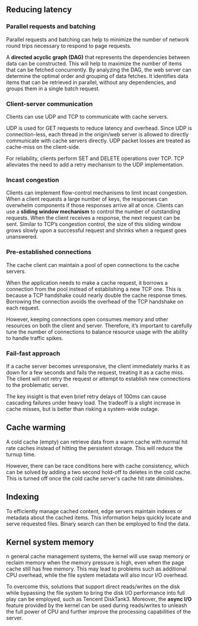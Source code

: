 ## Reducing latency

### Parallel requests and batching

Parallel requests and batching can help to minimize the number of network round trips necessary to respond to page requests.

A **directed acyclic graph (DAG)** that represents the dependencies between data can be constructed. This will help to maximize the number of items that can be fetched concurrently. By analyzing the DAG, the web server can determine the optimal order and grouping of data fetches. It identifies data items that can be retrieved in parallel, without any dependencies, and groups them in a single batch request.

### Client-server communication

Clients can use UDP and TCP to communicate with cache servers.

UDP is used for GET requests to reduce latency and overhead. Since UDP is connection-less, each thread in the origin/web server is allowed to directly communicate with cache servers directly. UDP packet losses are treated as cache-miss on the client-side.

For reliability, clients perform SET and DELETE operations over TCP. TCP alleviates the need to add a retry mechanism to the UDP implementation.

### Incast congestion

Clients can implement flow-control mechanisms to limit incast congestion. When a client requests a large number of keys, the responses can overwhelm components if those responses arrive all at once. Clients can use a **sliding window mechanism** to control the number of outstanding requests. When the client receives a response, the next request can be sent. Similar to TCP’s congestion control, the size of this sliding window grows slowly upon a successful request and shrinks when a request goes unanswered.

### Pre-established connections

The cache client can maintain a pool of open connections to the cache servers.

When the application needs to make a cache request, it borrows a connection from the pool instead of establishing a new TCP one. This is because a TCP handshake could nearly double the cache response times. Borrowing the connection avoids the overhead of the TCP handshake on each request.

However, keeping connections open consumes memory and other resources on both the client and server. Therefore, it’s important to carefully tune the number of connections to balance resource usage with the ability to handle traffic spikes.

### Fail-fast approach

If a cache server becomes unresponsive, the client immediately marks it as down for a few seconds and fails the request, treating it as a cache miss. The client will not retry the request or attempt to establish new connections to the problematic server.

The key insight is that even brief retry delays of 100ms can cause cascading failures under heavy load. The tradeoff is a slight increase in cache misses, but is better than risking a system-wide outage.

## Cache warming

A cold cache (empty) can retrieve data from a warm cache with normal hit rate caches instead of hitting the persistent storage. This will reduce the turnup time.

However, there can be race conditions here with cache consistency, which can be solved by adding a two second hold-off to deletes in the cold cache. This is turned off once the cold cache server's cache hit rate diminishes.

## Indexing

To efficiently manage cached content, edge servers maintain indexes or metadata about the cached items. This information helps quickly locate and serve requested files. Binary search can then be employed to find the data.

## Kernel system memory

n general cache management systems, the kernel will use swap memory or reclaim memory when the memory pressure is high, even when the page cache still has free memory. This may lead to problems such as additional CPU overhead, while the file system metadata will also incur I/O overhead.

To overcome this, solutions that support direct reads/writes on the disk while bypassing the file system to bring the disk I/O performance into full play can be employed, such as Tencent DiskTank3. Moreover, the **async I/O** feature provided by the kernel can be used during reads/writes to unleash the full power of CPU and further improve the processing capabilities of the server.
